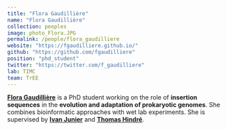 ```yaml
---
title: "Flora Gaudillière"
name: "Flora Gaudillière"
collection: peoples
image: photo_Flora.JPG
permalink: /people/flora_gaudilliere
website: "https://fgaudilliere.github.io/"
github: "https://github.com/fgaudilliere"
position: "phd_student"
twitter: "https://twitter.com/f_gaudilliere"
lab: TIMC
team: TrEE
---
```




**[Flora Gaudillière](https://www.timc.fr/en/flora-gaudilliere)** is a PhD student working on the role of **insertion sequences** in the **evolution and adaptation of prokaryotic genomes**. She combines bioinformatic approaches with wet lab experiments. She is supervised by **[Ivan Junier](https://www.timc.fr/en/ivan-junier)** and **[Thomas Hindré](https://www.timc.fr/en/thomas-hindre)**.
